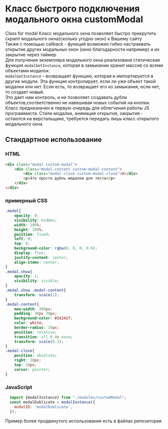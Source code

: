 # Класс быстрого подключения модального окна customModal
Class for modal
Класс модального окна позволяет быстро прикрутить скрипт модального окна(сколько угодно окон) к Вашему сайту  
Также с помощью callback - функций возможно гибко настраивать открытие других модальных окон (окно благодарности например) и их закрытие через таймер  
Для получения экземпляра модального окна реализована статическая функция `modalGetInstance`, которая в замыкании хранит массив со всеми объектами модалок.  
`modalGetInstance` - возвращает функцию, которая и импортируется в другие модули. Эта функция контролирует, если ли уже объект такой модалки или нет. Если есть, то возвращает его из замыкания, если нет, то создает новый.  
Это дает нам контроль, и не позволяет создавать дубли объектов,соответственно не навешивая новых событий на кнопки.
Класс предназначен в первую очередь для облегчения работы JS программиста. Стили модалки, анимация открытия, закрытия - остаются на верстальщике, требуется передать лишь класс открытого модального окна  

## Стандартное использование
### HTML
```HTML
<div class="modal custom-modal">
    <div class="modal-content custom-modal-content">
        <div class="modal-close custom-modal-close">X</div>
        <p>Это просто дубль модалки для теста</p>
    </div>
</div>
```
### примерный CSS
```CSS
.modal{
    opacity: 0;
    visibility: hidden;
    width: 100%;
    height: 100%;
    position: fixed;
    left: 0;
    top: 0;
    background-color: rgba(0, 0, 0, 0.6);
    display: flex;
    justify-content: center;
    align-items: center;
}
.modal.show{
    opacity: 1;
    visibility: visible;
}
.modal.show .modal-content{
    transform: scale(1);
}
.modal-content{
    max-width: 300px;
    padding: 30px 30px;
    background-color: #24241f;
    color: white;
    border-radius: 10px;
    position: relative;
    transition: all 0.4s ease;
    transform: scale(0.1);
}
.modal-close{
    position: absolute;
    right: 10px;
    top: 10px;
    cursor: pointer;
}
```
### JavaScript
```JavaScript
  import {modalInstance} from "./modules/customModal";
  const modalDublicate = modalInstance({
    modalID: 'modalDublicate',
  });
```
Пример более продвинутого использования есть в файлах репозитория
